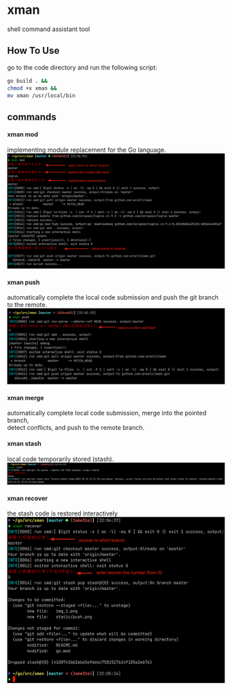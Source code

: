 # xman
shell command assistant tool

## How To Use
go to the code directory and run the following script:
```bash
go build . &&
chmod +x xman &&
mv xman /usr/local/bin
```
## commands
#### xman mod
implementing module replacement for the Go language.
![tidy](static/tidy.png)
#### xman push
automatically complete the local code submission and push the git branch to the remote.
![push](static/push.png)
#### xman merge
automatically complete local code submission, merge into the pointed branch, </br> detect conflicts, and push to the remote branch.


#### xman stash
local code temporarily stored (stash).
![stash](static/stash.png)

#### xman recover
the stash code is restored interactively
![recover](static/recover.png)
